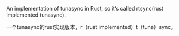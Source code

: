 An implementation of tunasync in Rust, so it‘s called rtsync(rust implemented tunasync).




一个tunasync的rust实现版本，r（rust implemented）t（tuna）sync。
